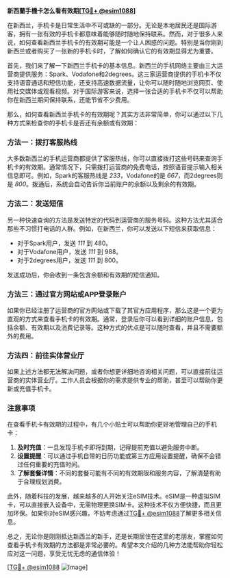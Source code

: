 **新西蘭手機卡怎么看有效期[[TG💪+ @esim1088](https://t.me/s/esim1088)]**

在新西兰，手机卡是日常生活中不可或缺的一部分。无论是本地居民还是国际游客，拥有一张有效的手机卡都意味着能够随时随地保持联系。然而，对于很多人来说，如何查看新西兰手机卡的有效期可能是一个让人困惑的问题。特别是当你刚到新西兰或者购买了一张新的手机卡时，了解如何确认它的有效期显得尤为重要。

首先，我们来了解一下新西兰手机卡的基本信息。新西兰的手机网络主要由三大运营商提供服务：Spark、Vodafone和2degrees。这三家运营商提供的手机卡不仅支持语音通话和短信功能，还支持高速数据流量，让你可以随时随地浏览网页、使用社交媒体或观看视频。对于国际游客来说，选择一张合适的手机卡不仅可以帮助你在新西兰期间保持联系，还能节省不少费用。

那么，如何查看新西兰手机卡的有效期呢？其实方法非常简单，你可以通过以下几种方式来检查你的手机卡是否还有余额或有效期：

### 方法一：拨打客服热线

大多数新西兰的手机运营商都提供了客服热线，你可以直接拨打这些号码来查询手机卡的有效期。通常情况下，只需拨打运营商的免费电话，按照语音提示输入相关信息即可。例如，Spark的客服热线是 *233*，Vodafone的是 *667*，而2degrees则是 *800*。拨通后，系统会自动告诉你当前账户的余额以及剩余的有效期。

### 方法二：发送短信

另一种快速查询的方法是发送特定的代码到运营商的服务号码。这种方法尤其适合那些不习惯打电话的人群。例如，在新西兰，你可以发送以下短信来获取信息：
- 对于Spark用户，发送 *111* 到 480。
- 对于Vodafone用户，发送 *111* 到 988。
- 对于2degrees用户，发送 *111* 到 800。

发送成功后，你会收到一条包含余额和有效期的短信通知。

### 方法三：通过官方网站或APP登录账户

如果你已经注册了运营商的官方网站或下载了其官方应用程序，那么这是一个更为直观的方式来查看手机卡的有效期。通常，登录后你可以看到详细的账户信息，包括余额、有效期以及消费记录等。这种方式的优点是可以随时查看，并且不需要额外的费用。

### 方法四：前往实体营业厅

如果上述方法都无法解决问题，或者你想更详细地咨询相关问题，可以直接前往运营商的实体营业厅。工作人员会根据你的需求提供专业的帮助，甚至可以帮助你更新或充值手机卡。

### 注意事项

在查看手机卡有效期的过程中，有几个小贴士可以帮助你更好地管理自己的手机卡：

1. **及时充值**：一旦发现手机卡即将到期，记得提前充值以避免服务中断。
2. **设置提醒**：可以通过手机自带的日历功能或第三方应用设置提醒，确保不会错过任何重要的充值时间。
3. **了解套餐详情**：不同的套餐可能有不同的有效期限和服务内容，了解清楚有助于合理规划消费。

此外，随着科技的发展，越来越多的人开始关注eSIM技术。eSIM是一种虚拟SIM卡，可以直接嵌入设备中，无需物理更换SIM卡。这种技术不仅方便快捷，而且更加环保。如果你对eSIM感兴趣，不妨考虑通过[TG💪+ @esim1088](https://t.me/s/esim1088)了解更多相关信息。

总之，无论你是刚刚抵达新西兰的新手，还是长期居住在这里的老朋友，掌握如何查看手机卡有效期的方法都是非常必要的。希望本文介绍的几种方法能帮助你轻松应对这一问题，享受无忧无虑的通信体验！

[[TG💪+ @esim1088](https://t.me/s/esim1088) ![Image](https://i.postimg.cc/4NQfJmqS/Snipaste-2025-05-13-00-14-12.png)]